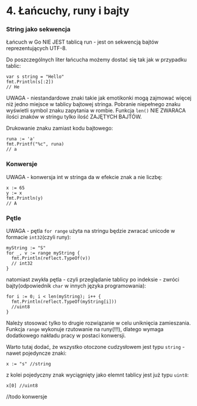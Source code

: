 # 4. Łańcuchy, runy i bajty


### String jako sekwencja

Łańcuch w Go NIE JEST tablicą run - jest on sekwencją bajtów reprezentujących UTF-8.

Do poszczególnych liter łańcucha możemy dostać się tak jak w przypadku tablic:
```
var s string = "Hello"
fmt.Println(s[:2])
// He
```

UWAGA - niestandardowe znaki takie jak emotikonki mogą zajmować więcej niż jedno miejsce w tablicy bajtowej stringa. Pobranie niepełnego znaku wyświetli symbol znaku zapytania w rombie.
Funkcja `len()` NIE ZWARACA ilości znaków w stringu tylko ilość ZAJĘTYCH BAJTÓW.

Drukowanie znaku zamiast kodu bajtowego:
```
runa := 'a'
fmt.Printf("%c", runa)
// a
```

### Konwersje

UWAGA - konwersja int w stringa da w efekcie znak a nie liczbę:
```
x := 65
y := x
fmt.Println(y)
// A
```

### Pętle

UWAGA - pętla `for range` użyta na stringu będzie zwracać unicode w formacie `int32`(czyli runy):
```
myString := "S"
for _, v := range myString {
  fmt.Println(reflect.TypeOf(v))
  // int32
}
```

natomiast zwykła pętla - czyli przeglądanie tablicy po indeksie - zwróci bajty(odpowiednik `char` w innych języka programowania):
```
for i := 0; i < len(myString); i++ {
  fmt.Println(reflect.TypeOf(myString[i]))
  //uint8
}
```
Należy stosować tylko to drugie rozwiązanie w celu uniknięcia zamieszania. Funkcja `range` wykonuje rzutowanie na runy(!!!), dlatego wymaga dodatkowego nakładu pracy w postaci konwersji.

Warto tutaj dodać, że wszystko otoczone cudzysłowem jest typu `string` - nawet pojedyncze znaki:
```
x := "s" //string
```
z kolei pojedyczny znak wyciągnięty jako elemnt tablicy jest już typu `uint8`:
```
x[0] //uint8
```

//todo konwersje



